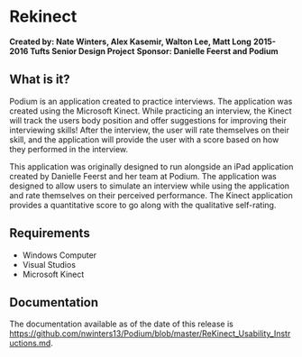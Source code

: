 # Rekinect
**Created by: Nate Winters, Alex Kasemir, Walton Lee, Matt Long**
**2015-2016 Tufts Senior Design Project**
**Sponsor: Danielle Feerst and Podium**

 What is it?
  -----------
  Podium is an application created to practice interviews. The application was
  created using the Microsoft Kinect. While practicing an interview, the Kinect
  will track the users body position and offer suggestions for improving their
  interviewing skills! After the interview, the user will rate themselves on 
  their skill, and the application will provide the user with a score based on
  how they performed in the interview.

  This application was originally designed to run alongside an iPad application
  created by Danielle Feerst and her team at Podium. The application was 
  designed to allow users to simulate an interview while using the application
  and rate themselves on their perceived performance. The Kinect application
  provides a quantitative score to go along with the qualitative self-rating.

  Requirements
  ------------
  * Windows Computer
  * Visual Studios
  * Microsoft Kinect

  Documentation
  -------------

  The documentation available as of the date of this release is 
  https://github.com/nwinters13/Podium/blob/master/ReKinect_Usability_Instructions.md.
